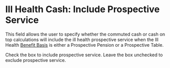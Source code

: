 # Ill Health Cash: Include Prospective Service

This field allows the user to specify whether the commuted cash or cash
on top calculations will include the ill health prospective service when
the Ill Health [Benefit Basis](actives_basis+illind.md) is either a
Prospective Pension or a Prospective Table.

Check the box to include prospective service. Leave the box unchecked to
exclude prospective service.

